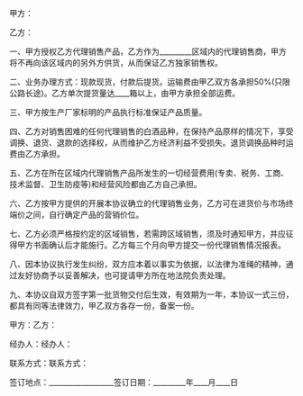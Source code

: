 
 


甲方：


乙方：


一、甲方授权乙方代理销售产品，乙方作为_________区域内的代理销售商，甲方将不再向该区域内的另外方供货，从而保证乙方独家销售权。


二、业务办理方式：现款现货，付款后提货。运输费由甲乙双方各承担50%(只限公路长途)。乙方单次提货量达____箱以上，由甲方承担全部运费。


三、甲方按生产厂家标明的产品执行标准保证产品质量。


四、乙方对销售困难的任何代理销售的白酒品种，在保持产品原样的情况下，享受调换、退货、退款的选择权，从而维护乙方经济利益不受损失。退货调换品种时运费由乙方承担。


五、乙方在所在区域内代理销售产品所发生的一切经营费用(专卖、税务、工商、技术监督、卫生防疫等)和经营风险都由乙方自己承担。


六、乙方按甲方提供的开展本协议确立的代理销售业务，乙方可在进货价与市场终端价之间，自行确定产品的营销价位。


七、乙方必须严格按约定的区域销售，若需跨区域销售，须及时通知甲方，并应征得甲方书面确认后才能施行。乙方每三个月向甲方提交一份代理销售情况报表。


八、因本协议执行发生纠纷，双方应本着以事实为依据，以法律为准绳的精神，通过友好协商予以妥善解决，也可提请甲方所在地法院负责处理。


九、本协议自双方签字第一批货物交付后生效，有效期为一年，本协议一式三份，都具有同等法律效力，甲乙双方各存一份，备案一份。


甲方：乙方：


经办人：经办人：


联系方式：联系方式：


签订地点：__________________签订日期：_________年____月____日
 


 

 
 
 
 
 
  


  
 

  


  


  
 
 
 
 

